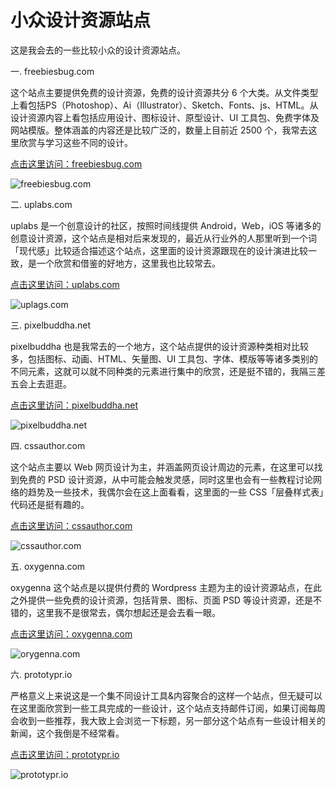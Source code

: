 # 小众设计资源站点

这是我会去的一些比较小众的设计资源站点。

一. freebiesbug.com

这个站点主要提供免费的设计资源，免费的设计资源共分 6 个大类。从文件类型上看包括PS（Photoshop）、Ai（Illustrator）、Sketch、Fonts、js、HTML。从设计资源内容上看包括应用设计、图标设计、原型设计、UI 工具包、免费字体及网站模版。整体涵盖的内容还是比较广泛的，数量上目前近 2500 个，我常去这里欣赏与学习这些不同的设计。

[点击这里访问：freebiesbug.com](https://freebiesbug.com/)

![freebiesbug.com](/screenshots/freebiesbug_com.jpg)

二. uplabs.com

uplabs 是一个创意设计的社区，按照时间线提供 Android，Web，iOS 等诸多的创意设计资源，这个站点是相对后来发现的，最近从行业外的人那里听到一个词「现代感」比较适合描述这个站点，这里面的设计资源跟现在的设计演进比较一致，是一个欣赏和借鉴的好地方，这里我也比较常去。

[点击这里访问：uplabs.com](https://www.uplabs.com/)

![uplags.com](/screenshots/uplabs_com.jpg)

三. pixelbuddha.net

pixelbuddha 也是我常去的一个地方，这个站点提供的设计资源种类相对比较多，包括图标、动画、HTML、矢量图、UI 工具包、字体、模版等等诸多类别的不同元素，这就可以就不同种类的元素进行集中的欣赏，还是挺不错的，我隔三差五会上去逛逛。

[点击这里访问：pixelbuddha.net](https://pixelbuddha.net/)

![pixelbuddha.net](/screenshots/pixelbuddha_net.jpg)

四. cssauthor.com

这个站点主要以 Web 网页设计为主，并涵盖网页设计周边的元素，在这里可以找到免费的 PSD 设计资源，从中可能会触发灵感，同时这里也会有一些教程讨论网络的趋势及一些技术，我偶尔会在这上面看看，这里面的一些 CSS「层叠样式表」代码还是挺有趣的。

[点击这里访问：cssauthor.com](https://cssauthor.com/)

![cssauthor.com](/screenshots/cssauthor_com.jpg)

五. oxygenna.com

oxygenna 这个站点是以提供付费的 Wordpress 主题为主的设计资源站点，在此之外提供一些免费的设计资源，包括背景、图标、页面 PSD 等设计资源，还是不错的，这里我不是很常去，偶尔想起还是会去看一眼。

[点击这里访问：oxygenna.com](https://www.oxygenna.com/)

![orygenna.com](/screenshots/oxygenna_com.jpg)

六. prototypr.io

严格意义上来说这是一个集不同设计工具&内容聚合的这样一个站点，但无疑可以在这里面欣赏到一些工具完成的一些设计，这个站点支持邮件订阅，如果订阅每周会收到一些推荐，我大致上会浏览一下标题，另一部分这个站点有一些设计相关的新闻，这个我倒是不经常看。

[点击这里访问：prototypr.io](https://www.prototypr.io/home/)

![prototypr.io](/screenshots/prototypr_io.jpg)

